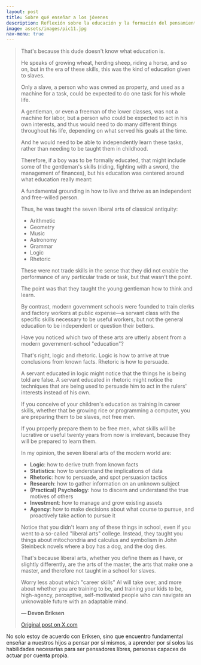 ```yaml
---
layout: post
title: Sobre qué enseñar a los jóvenes
description: Reflexión sobre la educación y la formación del pensamiento libre
image: assets/images/pic11.jpg
nav-menu: true
---
```


> That's because this dude doesn't know what education is.  
>  
> He speaks of growing wheat, herding sheep, riding a horse, and so on, but in the era of these skills, this was the kind of education given to slaves.  
>  
> Only a slave, a person who was owned as property, and used as a machine for a task, could be expected to do one task for his whole life.  
>  
> A gentleman, or even a freeman of the lower classes, was not a machine for labor, but a person who could be expected to act in his own interests, and thus would need to do many different things throughout his life, depending on what served his goals at the time.  
>  
> And he would need to be able to independently learn these tasks, rather than needing to be taught them in childhood.  
>  
> Therefore, if a boy was to be formally educated, that might include some of the gentleman's skills (riding, fighting with a sword, the management of finances), but his education was centered around what education really meant:  
>  
> A fundamental grounding in how to live and thrive as an independent and free-willed person.  
>  
> Thus, he was taught the seven liberal arts of classical antiquity:  
>  
> - Arithmetic  
> - Geometry  
> - Music  
> - Astronomy  
> - Grammar  
> - Logic  
> - Rhetoric  
>  
> These were not trade skills in the sense that they did not enable the performance of any particular trade or task, but that wasn't the point.  
>  
> The point was that they taught the young gentleman how to think and learn.  
>  
> By contrast, modern government schools were founded to train clerks and factory workers at public expense—a servant class with the specific skills necessary to be useful workers, but not the general education to be independent or question their betters.  
>  
> Have you noticed which two of these arts are utterly absent from a modern government-school "education"?  
>  
> That's right, logic and rhetoric. Logic is how to arrive at true conclusions from known facts. Rhetoric is how to persuade.  
>  
> A servant educated in logic might notice that the things he is being told are false. A servant educated in rhetoric might notice the techniques that are being used to persuade him to act in the rulers' interests instead of his own.  
>  
> If you conceive of your children's education as training in career skills, whether that be growing rice or programming a computer, you are preparing them to be slaves, not free men.  
>  
> If you properly prepare them to be free men, what skills will be lucrative or useful twenty years from now is irrelevant, because they will be prepared to learn them.  
>  
> In my opinion, the seven liberal arts of the modern world are:  
>  
> - **Logic**: how to derive truth from known facts  
> - **Statistics**: how to understand the implications of data  
> - **Rhetoric**: how to persuade, and spot persuasion tactics  
> - **Research**: how to gather information on an unknown subject  
> - **(Practical) Psychology**: how to discern and understand the true motives of others  
> - **Investment**: how to manage and grow existing assets  
> - **Agency**: how to make decisions about what course to pursue, and proactively take action to pursue it  
>  
> Notice that you didn't learn any of these things in school, even if you went to a so-called "liberal arts" college. Instead, they taught you things about mitochondria and calculus and symbolism in John Steinbeck novels where a boy has a dog, and the dog dies.  
>  
> That's because liberal arts, whether you define them as I have, or slightly differently, are the arts of the master, the arts that make one a master, and therefore not taught in a school for slaves.  
>  
> Worry less about which "career skills" AI will take over, and more about whether you are training to be, and training your kids to be, high-agency, perceptive, self-motivated people who can navigate an unknowable future with an adaptable mind.  
>  
> **— Devon Eriksen**  
>  
> [Original post on X.com](https://x.com/devon_eriksen_/status/1766666283368562883?s=46&t=bx5XQJwFmhMyRz3MGf2l7A)

No solo estoy de acuerdo con Eriksen, sino que encuentro fundamental enseñar a nuestros hijos a pensar por sí mismos, a aprender por sí solos las habilidades necesarias para ser pensadores libres, personas capaces de actuar por cuenta propia.
